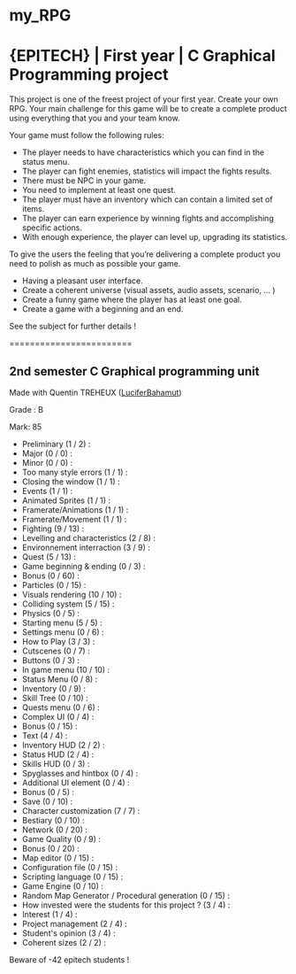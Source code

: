 # my_RPG
# {EPITECH} | First year | C Graphical Programming project

This project is one of the freest project of your first year. Create your own RPG.
Your main challenge for this game will be to create a complete product using everything that you and your
team know.

Your game must follow the following rules:

  - The player needs to have characteristics which you can find in the status menu.
  - The player can fight enemies, statistics will impact the fights results.
  - There must be NPC in your game.
  - You need to implement at least one quest.
  - The player must have an inventory which can contain a limited set of items.
  - The player can earn experience by winning fights and accomplishing specific actions.
  - With enough experience, the player can level up, upgrading its statistics.
  
To give the users the feeling that you’re delivering a complete product you need to polish as much as possible
your game.

  - Having a pleasant user interface.
  - Create a coherent universe (visual assets, audio assets, scenario, ... )
  - Create a funny game where the player has at least one goal.
  - Create a game with a beginning and an end.

See the subject for further details !

========================

## 2nd semester C Graphical programming unit

Made with Quentin TREHEUX ([LuciferBahamut](https://github.com/LuciferBahamut))

Grade : B

Mark: 85

- Preliminary (1 / 2) :
- Major (0 / 0) :
- Minor (0 / 0) :
- Too many style errors (1 / 1) :
- Closing the window (1 / 1) :
- Events (1 / 1) :
- Animated Sprites (1 / 1) :
- Framerate/Animations (1 / 1) :
- Framerate/Movement (1 / 1) :
- Fighting (9 / 13) :
- Levelling and characteristics (2 / 8) :
- Environnement interraction (3 / 9) :
- Quest (5 / 13) :
- Game beginning & ending (0 / 3) :
- Bonus (0 / 60) :
- Particles (0 / 15) :
- Visuals rendering (10 / 10) :
- Colliding system (5 / 15) :
- Physics (0 / 5) :
- Starting menu (5 / 5) :
- Settings menu (0 / 6) :
- How to Play (3 / 3) :
- Cutscenes (0 / 7) :
- Buttons (0 / 3) :
- In game menu (10 / 10) :
- Status Menu (0 / 8) :
- Inventory (0 / 9) :
- Skill Tree (0 / 10) :
- Quests menu (0 / 6) :
- Complex UI (0 / 4) :
- Bonus (0 / 15) :
- Text (4 / 4) :
- Inventory HUD (2 / 2) :
- Status HUD (2 / 4) :
- Skills HUD (0 / 3) :
- Spyglasses and hintbox (0 / 4) :
- Additional UI element (0 / 4) :
- Bonus (0 / 5) :
- Save (0 / 10) :
- Character customization (7 / 7) :
- Bestiary (0 / 10) :
- Network (0 / 20) :
- Game Quality (0 / 9) :
- Bonus (0 / 20) :
- Map editor (0 / 15) :
- Configuration file (0 / 15) :
- Scripting language (0 / 15) :
- Game Engine (0 / 10) :
- Random Map Generator / Procedural generation (0 / 15) :
- How invested were the students for this project ? (3 / 4) :
- Interest (1 / 4) :
- Project management (2 / 4) :
- Student's opinion (3 / 4) :
- Coherent sizes (2 / 2) :

Beware of -42 epitech students !
